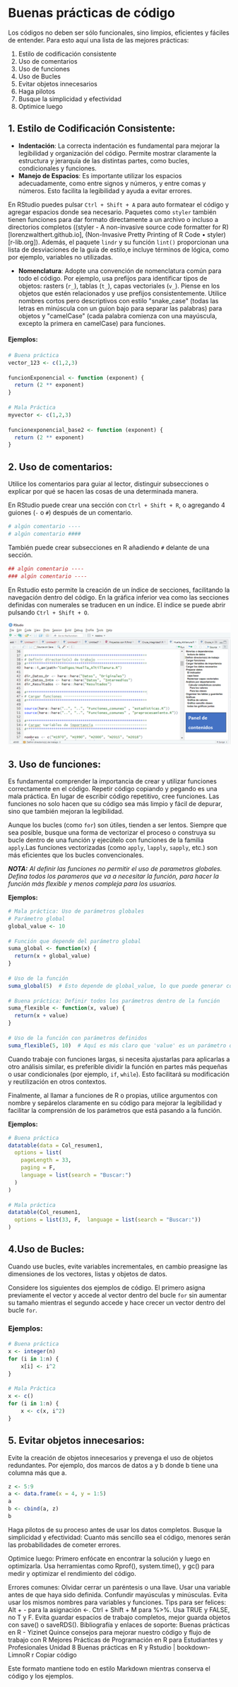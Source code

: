 # Buenas prácticas de código
Los códigos no deben ser sólo funcionales, sino limpios, eficientes y fáciles de entender. Para esto aquí una lista de las mejores prácticas: 

1. Estilo de codificación consistente
2. Uso de comentarios
3. Uso de funciones
4. Uso de Bucles
5. Evitar objetos innecesarios
6. Haga pilotos
7. Busque la simplicidad y efectividad
8. Optimice luego

## 1. Estilo de Codificación Consistente:

- **Indentación**: La correcta indentación es fundamental para mejorar la legibilidad y organización del código. Permite mostrar claramente la estructura y jerarquía de las distintas partes, como bucles, condicionales y funciones.
- **Manejo de Espacios**: Es importante utilizar los espacios adecuadamente, como entre signos y números, y entre comas y números. Esto facilita la legibilidad y ayuda a evitar errores.

En RStudio puedes pulsar `Ctrl + Shift + A` para auto formatear el código y agregar espacios donde sea necesario. Paquetes como `styler` también tienen funciones para dar formato directamente a un archivo o incluso a directorios completos ((styler - A non-invasive source code formatter for R)[lorenzwalthert.github.io], (Non-Invasive Pretty Printing of R Code • styler)[r-lib.org]). Además, el paquete `lindr` y su función `lint()` proporcionan una lista de desviaciones de la guía de estilo,e incluye términos de lógica, como por ejemplo, variables no utilizadas.

- **Nomenclatura**: Adopte una convención de nomenclatura común para todo el código. Por ejemplo, usa prefijos para identificar tipos de objetos: rasters (`r_`), tablas (`t_`), capas vectoriales (`v_`). Piense en los objetos que estén relacionados y use prefijos consistentemente.
Utilice nombres cortos pero descriptivos con estilo "snake_case" (todas las letras en minúscula con un guion bajo para separar las palabras) para objetos y "camelCase" (cada palabra comienza con una mayúscula, excepto la primera en camelCase) para funciones.

#### Ejemplos:

```r
# Buena práctica
vector_123 <- c(1,2,3)

funcionExponencial <- function (exponent) {
  return (2 ** exponent)
}

# Mala Práctica
myvector <- c(1,2,3)

funcionexponencial_base2 <- function (exponent) {
  return (2 ** exponent)
}
```
## 2. Uso de comentarios:
Utilice los comentarios para guiar al lector, distinguir subsecciones o explicar por qué se hacen las cosas de una determinada manera.

En RStudio puede crear una sección con `Ctrl + Shift + R`, o agregando 4 guiones (`-` o `#`) después de un comentario.

```r
# algún comentario ----
# algún comentario ####
```
También puede crear subsecciones en R añadiendo `#` delante de una sección.
```r
## algún comentario ----
### algún comentario ----
```

En Rstudio esto permite la creación de un índice de secciones, facilitando la navegación dentro del código. 
En la gráfica inferior vea como las secciones definidas con numerales se traducen en un índice. El índice se puede abrir pulsando `Ctrl + Shift + O`.

![alt text](contenidos.png)

## 3. Uso de funciones:
Es fundamental comprender la importancia de crear y utilizar funciones correctamente en el código. Repetir código copiando y pegando es una mala práctica. En lugar de escribir código repetitivo, cree funciones. Las funciones no solo hacen que su código sea más limpio y fácil de depurar, sino que también mejoran la legibilidad. 

Aunque los bucles (como `for`) son útiles, tienden a ser lentos. Siempre que sea posible, busque una forma de vectorizar el proceso o construya su bucle dentro de una función y ejecútelo con funciones de la familia `apply`.Las funciones vectorizadas (como `apply`, `lapply`, `sapply`, etc.) son más eficientes que los bucles convencionales.

***NOTA:*** *Al definir las funciones no permitir el uso de parametros globales. Defina todos los parameros que va a necesitar la función, para hacer la función más flexible y menos compleja para los usuarios.*

**Ejemplos:**
```r
# Mala práctica: Uso de parámetros globales
# Parámetro global
global_value <- 10

# Función que depende del parámetro global
suma_global <- function(x) {
  return(x + global_value)
}

# Uso de la función
suma_global(5)  # Esto depende de global_value, lo que puede generar confusión

# Buena práctica: Definir todos los parámetros dentro de la función
suma_flexible <- function(x, value) {
  return(x + value)
}

# Uso de la función con parámetros definidos
suma_flexible(5, 10)  # Aquí es más claro que 'value' es un parámetro que el usuario puede controlar
```
Cuando trabaje con funciones largas, si necesita ajustarlas para aplicarlas a otro análisis similar, es preferible dividir la función en partes más pequeñas o usar condicionales (por ejemplo, `if`, `while`). Esto facilitará su modificación y reutilización en otros contextos.

Finalmente, al llamar a funciones de R o propias, utilice argumentos con nombre y sepárelos claramente en su código para mejorar la legibilidad y facilitar la comprensión de los parámetros que está pasando a la función.

**Ejemplos:**
```r
# Buena práctica
datatable(data = Col_resumen1,
  options = list(
    pageLength = 33,
    paging = F,
    language = list(search = "Buscar:")
  )
)

# Mala práctica
datatable(Col_resumen1,
  options = list(33, F,  language = list(search = "Buscar:"))
)

```

## 4.Uso de Bucles:
Cuando use bucles, evite variables incrementales, en cambio preasigne las dimensiones de los vectores, listas y objetos de datos.

Considere los siguientes dos ejemplos de código. El primero asigna previamente el vector y accede al vector dentro del bucle `for` sin aumentar su tamaño mientras el segundo accede y hace crecer un vector dentro del bucle `for`.

### Ejemplos:
```r
# Buena práctica
x <- integer(n)
for (i in 1:n) {
    x[i] <- i^2
}

# Mala Práctica
x <- c() 
for (i in 1:n) {
    x <- c(x, i^2)
}
```

## 5. Evitar objetos innecesarios:
Evite la creación de objetos innecesarios y prevenga el uso de objetos redundantes. Por ejemplo, dos marcos de datos a y b donde b tiene una columna más que a. 

```r
z <- 5:9
a <- data.frame(x = 4, y = 1:5)
a
b <- cbind(a, z)
b
```

Haga pilotos de su proceso antes de usar los datos completos.
Busque la simplicidad y efectividad:
Cuanto más sencillo sea el código, menores serán las probabilidades de cometer errores.

Optimice luego:
Primero enfócate en encontrar la solución y luego en optimizarla. Usa herramientas como Rprof(), system.time(), y gc() para medir y optimizar el rendimiento del código.

Errores comunes:
Olvidar cerrar un paréntesis o una llave.
Usar una variable antes de que haya sido definida.
Confundir mayúsculas y minúsculas.
Evita usar los mismos nombres para variables y funciones.
Tips para ser felices:
Alt + - para la asignación <-.
Ctrl + Shift + M para %>%.
Usa TRUE y FALSE, no T y F.
Evita guardar espacios de trabajo completos, mejor guarda objetos con save() o saveRDS().
Bibliografía y enlaces de soporte:
Buenas prácticas en R - Yizinet
Quince consejos para mejorar nuestro código y flujo de trabajo con R
Mejores Prácticas de Programación en R para Estudiantes y Profesionales
Unidad 8 Buenas prácticas en R y Rstudio | bookdown-LimnoR
r
Copiar código

Este formato mantiene todo en estilo Markdown mientras conserva el código y los ejemplos.





